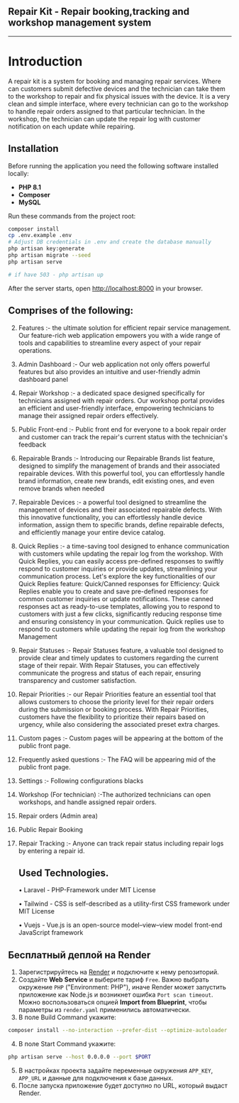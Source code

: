 ## Repair Kit - Repair booking,tracking and workshop management system

<hr>

# Introduction

A repair kit is a system for booking and managing repair services. Where can customers submit defective devices and the technician can take them to the workshop to repair and fix physical issues with the device.
It is a very clean and simple interface, where every technician can go to the workshop to handle repair orders assigned to that particular technician.
In the workshop, the technician can update the repair log with customer notification on each update while repairing.

## Installation

Before running the application you need the following software installed locally:

- **PHP 8.1**
- **Composer**
- **MySQL**

Run these commands from the project root:

```bash
composer install
cp .env.example .env
# Adjust DB credentials in .env and create the database manually
php artisan key:generate
php artisan migrate --seed
php artisan serve

# if have 503 - php artisan up
```

After the server starts, open <http://localhost:8000> in your browser.

## Comprises of the following:

2. Features :- the ultimate solution for efficient repair service management. Our feature-rich web application empowers you with a wide range of tools and capabilities to streamline every aspect of your repair operations.
3. Admin Dashboard :- Our web application not only offers powerful features but also provides an intuitive and user-friendly admin dashboard panel
4. Repair Workshop :- a dedicated space designed specifically for technicians assigned with repair orders. Our workshop portal provides an efficient and user-friendly interface, empowering technicians to manage their assigned repair orders effectively.
5. Public Front-end :- Public front end for everyone to a book repair order and customer can track the repair's current status with the technician's feedback
6. Repairable Brands :- Introducing our Repairable Brands list feature, designed to simplify the management of brands and their associated repairable devices. With this powerful tool, you can effortlessly handle brand information, create new brands, edit existing ones, and even remove brands when needed
7. Repairable Devices :- a powerful tool designed to streamline the management of devices and their associated repairable defects. With this innovative functionality, you can effortlessly handle device information, assign them to specific brands, define repairable defects, and efficiently manage your entire device catalog.
8. Quick Replies :- a time-saving tool designed to enhance communication with customers while updating the repair log from the workshop. With Quick Replies, you can easily access pre-defined responses to swiftly respond to customer inquiries or provide updates, streamlining your communication process. Let's explore the key functionalities of our Quick Replies feature:
Quick/Canned responses for Efficiency: Quick Replies enable you to create and save pre-defined responses for common customer inquiries or update notifications. These canned responses act as ready-to-use templates, allowing you to respond to customers with just a few clicks, significantly reducing response time and ensuring consistency in your communication.
Quick replies use to respond to customers while updating the repair log from the workshop Management
9. Repair Statuses :- Repair Statuses feature, a valuable tool designed to provide clear and timely updates to customers regarding the current stage of their repair. With Repair Statuses, you can effectively communicate the progress and status of each repair, ensuring transparency and customer satisfaction.
10. Repair Priorities :- our Repair Priorities feature an essential tool that allows customers to choose the priority level for their repair orders during the submission or booking process. With Repair Priorities, customers have the flexibility to prioritize their repairs based on urgency, while also considering the associated preset extra charges.
11. Custom pages :- Custom pages will be appearing at the bottom of the public front page.
12. Frequently asked questions :- The FAQ will be appearing mid of the public front page.
13. Settings :- Following configurations blacks
14. Workshop (For technician) :-The authorized technicians can open workshops, and handle assigned repair orders.
15. Repair orders (Admin area)
16. Public Repair Booking
17. Repair Tracking :- Anyone can track repair status including repair logs by entering a repair id.
    
    ## Used Technologies.
    •	Laravel - PHP-Framework under MIT License
    
    •	Tailwind - CSS is self-described as a utility-first CSS framework under MIT License
    
    •	Vuejs - Vue.js is an open-source model–view–view model front-end JavaScript framework

    

## Бесплатный деплой на Render

1. Зарегистрируйтесь на [Render](https://render.com/) и подключите к нему репозиторий.
2. Создайте **Web Service** и выберите тариф `Free`. Важно выбрать окружение `PHP` ("Environment: PHP"), иначе Render может запустить приложение как Node.js и возникнет ошибка `Port scan timeout`. Можно воспользоваться опцией **Import from Blueprint**, чтобы параметры из `render.yaml` применились автоматически.
3. В поле Build Command укажите:

```bash
composer install --no-interaction --prefer-dist --optimize-autoloader
```

4. В поле Start Command укажите:

```bash
php artisan serve --host 0.0.0.0 --port $PORT
```

5. В настройках проекта задайте переменные окружения `APP_KEY`, `APP_URL` и данные для подключения к базе данных.
6. После запуска приложение будет доступно по URL, который выдаст Render.
